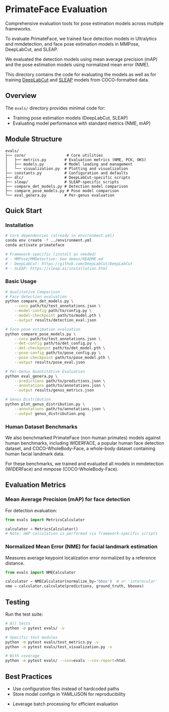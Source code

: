 # PrimateFace Evaluation

Comprehensive evaluation tools for pose estimation models across multiple frameworks.

To evaluate PrimateFace, we trained face detection models in Ultralytics and mmdetection, and face pose estimation models in MMPose, DeepLabCut, and SLEAP.

We evaluated the detection models using mean average precision (mAP) and the pose estimation models using normalized mean error (NME).

This directory contains the code for evaluating the models as well as for training [DeepLabCut](dlc/README.md) and [SLEAP](sleap/README.md) models from COCO-formatted data.

## Overview

The `evals/` directory provides minimal code for:
- Training pose estimation models (DeepLabCut, SLEAP)
- Evaluating model performance with standard metrics (NME, mAP)

    
## Module Structure

```
evals/
├── core/                  # Core utilities
│   ├── metrics.py        # Evaluation metrics (NME, PCK, OKS)
│   ├── models.py         # Model loading and management
│   └── visualization.py  # Plotting and visualization
├── constants.py          # Configuration and defaults
├── dlc/                  # DeepLabCut-specific scripts
├── sleap/                # SLEAP-specific scripts
├── compare_det_models.py # Detection model comparison
├── compare_pose_models.py # Pose model comparison
└── eval_genera.py        # Per-genus evaluation
```

## Quick Start

### Installation

```bash
# Core dependencies (already in environment.yml)
conda env create -f ../environment.yml
conda activate primateface

# Framework-specific (install as needed)
# - MMPose/MMDetection: See demos/README.md
# - DeepLabCut: https://github.com/DeepLabCut/DeepLabCut
# - SLEAP: https://sleap.ai/installation.html
```

### Basic Usage

```bash
# Qualitative Comparison
# Face detection evaluation
python compare_det_models.py \
    --coco path/to/test_annotations.json \
    --model-config path/to/config.py \
    --model-checkpoint path/to/model.pth \
    --output results/detection_eval.json

# Face pose estimation evaluation  
python compare_pose_models.py \
    --coco path/to/test_annotations.json \
    --det-config path/to/det_config.py \
    --det-checkpoint path/to/det_model.pth \
    --pose-config path/to/pose_config.py \
    --pose-checkpoint path/to/pose_model.pth \
    --output results/pose_eval.json

# Per-Genus Quantitative Evaluation
python eval_genera.py \
    --predictions path/to/predictions.json \
    --annotations path/to/annotations.json \
    --output results/genus_metrics.json

# Genus Distribution
python plot_genus_distribution.py \
    --annotations path/to/annotations.json \
    --output genus_distribution.png
```


### Human Dataset Benchmarks

We also benchmarked PrimateFace (non-human primates) models against human benchmarks, including WIDERFACE, a popular human face detection dataset, and COCO-WholeBody-Face, a whole-body dataset containing human facial landmark data.

For these benchmarks, we trained and evaluated all models in mmdetection (WIDERFace) and mmpose (COCO-WholeBody-Face).



## Evaluation Metrics

### Mean Average Precision (mAP) for face detection
For detection evaluation:

```python
from evals import MetricsCalculator

calculator = MetricsCalculator()
# Note: mAP calculation is performed via framework-specific scripts
```

### Normalized Mean Error (NME) for facial landmark estimation
Measures average keypoint localization error normalized by a reference distance.

```python
from evals import NMECalculator

calculator = NMECalculator(normalize_by='bbox')  # or 'interocular'
nme = calculator.calculate(predictions, ground_truth, bboxes)
```


<!-- ## Configuration

All models are configured via YAML/JSON files to avoid hardcoded paths:

```yaml
# model_config.yaml
name: pf_hrnet_68kpt
framework: mmpose
config_path: configs/hrnet_w32_primateface.py
checkpoint_path: checkpoints/pf_hrnet_best.pth
device: cuda:0
additional_params:
  bbox_thr: 0.3
  kpt_thr: 0.3
``` -->

<!-- ## Model Zoo

Pre-trained models are available on [Hugging Face](https://huggingface.co/primateface):

| Model | Framework | Dataset | mAP/NME | Download |
|-------|-----------|---------|---------|----------|
| PF-Cascade-RCNN | MMDetection | PrimateFace | TBD | [Link]() |
| PF-HRNet | MMPose | PrimateFace | TBD | [Link]() |
| PF-ViTPose | MMPose | PrimateFace | TBD | [Link]() | -->

## Testing

Run the test suite:

```bash
# All tests
python -m pytest evals/ -v

# Specific test modules
python -m pytest evals/test_metrics.py -v
python -m pytest evals/test_visualization.py -v

# With coverage
python -m pytest evals/ --cov=evals --cov-report=html
```

## Best Practices

- Use configuration files instead of hardcoded paths
- Store model configs in YAML/JSON for reproducibility
<!-- - Use the unified `ModelConfig` and `ModelManager` classes -->
- Leverage batch processing for efficient evaluation